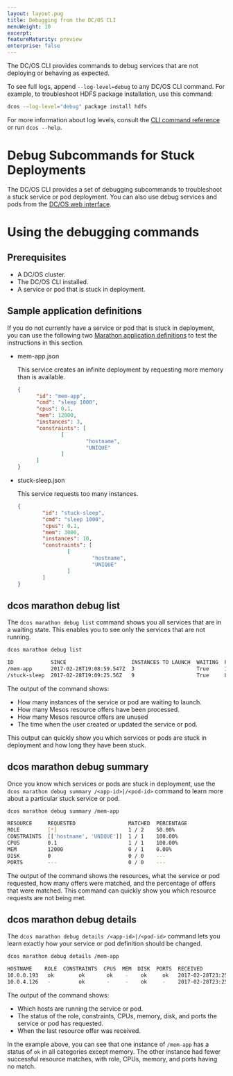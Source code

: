 ```yaml
---
layout: layout.pug
title: Debugging from the DC/OS CLI
menuWeight: 10
excerpt:
featureMaturity: preview
enterprise: false
---
```


<!-- This source repo for this topic is https://github.com/dcos/dcos-docs -->


The DC/OS CLI provides commands to debug services that are not deploying or behaving as expected.

To see full logs, append `--log-level=debug` to any DC/OS CLI command. For example, to troubleshoot HDFS package installation, use this command:

```bash
dcos -—log-level="debug" package install hdfs
```
For more information about log levels, consult the [CLI command reference](/docs/1.11/cli/command-reference/) or run `dcos --help`.

# Debug Subcommands for Stuck Deployments

The DC/OS CLI provides a set of debugging subcommands to troubleshoot a stuck service or pod deployment. You can also use debug services and pods from the [DC/OS web interface](/docs/1.11/monitoring/debugging/gui-debugging/).

# Using the debugging commands

## Prerequisites
- A DC/OS cluster.
- The DC/OS CLI installed.
- A service or pod that is stuck in deployment.

## Sample application definitions
If you do not currently have a service or pod that is stuck in deployment, you can use the following two [Marathon application definitions](/docs/1.11/deploying-services/creating-services/) to test the instructions in this section.

- mem-app.json

  This service creates an infinite deployment by requesting more memory than is available.

  ```json
  {
        "id": "mem-app",
        "cmd": "sleep 1000",
        "cpus": 0.1,
        "mem": 12000,
        "instances": 3,
        "constraints": [
                [
                        "hostname",
                        "UNIQUE"
                ]
        ]
  }
  ```

- stuck-sleep.json

  This service requests too many instances.

  ```json
  {
          "id": "stuck-sleep",
          "cmd": "sleep 1000",
          "cpus": 0.1,
          "mem": 3000,
          "instances": 10,
          "constraints": [
                  [
                          "hostname",
                          "UNIQUE"
                  ]
          ]
  }
  ```

## dcos marathon debug list

The `dcos marathon debug list` command shows you all services that are in a waiting state. This enables you to see only the services that are not running.

```bash
dcos marathon debug list

ID            SINCE                     INSTANCES TO LAUNCH  WAITING  PROCESSED OFFERS  UNUSED OFFERS  LAST UNUSED OFFER         LAST USED OFFER           
/mem-app      2017-02-28T19:08:59.547Z  3                    True     13                13             2017-02-28T19:09:35.607Z  ---                       
/stuck-sleep  2017-02-28T19:09:25.56Z   9                    True     8                 7              2017-02-28T19:09:35.608Z  2017-02-28T19:09:25.566Z
```

The output of the command shows:

- How many instances of the service or pod are waiting to launch.
- How many Mesos resource offers have been processed.
- How many Mesos resource offers are unused
- The time when the user created or updated the service or pod.

This output can quickly show you which services or pods are stuck in deployment and how long they have been stuck.

## dcos marathon debug summary

Once you know which services or pods are stuck in deployment, use the `dcos marathon debug summary /<app-id>|/<pod-id>` command to learn more about a particular stuck service or pod.

```bash
dcos marathon debug summary /mem-app

RESOURCE     REQUESTED                 MATCHED  PERCENTAGE  
ROLE         [*]                       1 / 2    50.00%      
CONSTRAINTS  [['hostname', 'UNIQUE']]  1 / 1    100.00%     
CPUS         0.1                       1 / 1    100.00%     
MEM          12000                     0 / 1    0.00%       
DISK         0                         0 / 0    ---         
PORTS        ---                       0 / 0    ---  
```

The output of the command shows the resources, what the service or pod requested, how many offers were matched, and the percentage of offers that were matched. This command can quickly show you which resource requests are not being met.

## dcos marathon debug details

The `dcos marathon debug details /<app-id>|/<pod-id>` command lets you learn exactly how your service or pod definition should be changed.

```bash
dcos marathon debug details /mem-app

HOSTNAME    ROLE  CONSTRAINTS  CPUS  MEM  DISK  PORTS  RECEIVED                  
10.0.0.193   ok        ok       ok    -    ok     ok   2017-02-28T23:25:11.912Z  
10.0.4.126   -         ok       -     -    ok     -    2017-02-28T23:25:11.913Z
```

The output of the command shows:

- Which hosts are running the service or pod.
- The status of the role, constraints, CPUs, memory, disk, and ports the service or pod has requested.
- When the last resource offer was received.

In the example above, you can see that one instance of `/mem-app` has a status of `ok` in all categories except memory. The other instance had fewer successful resource matches, with role, CPUs, memory, and ports having no match.
